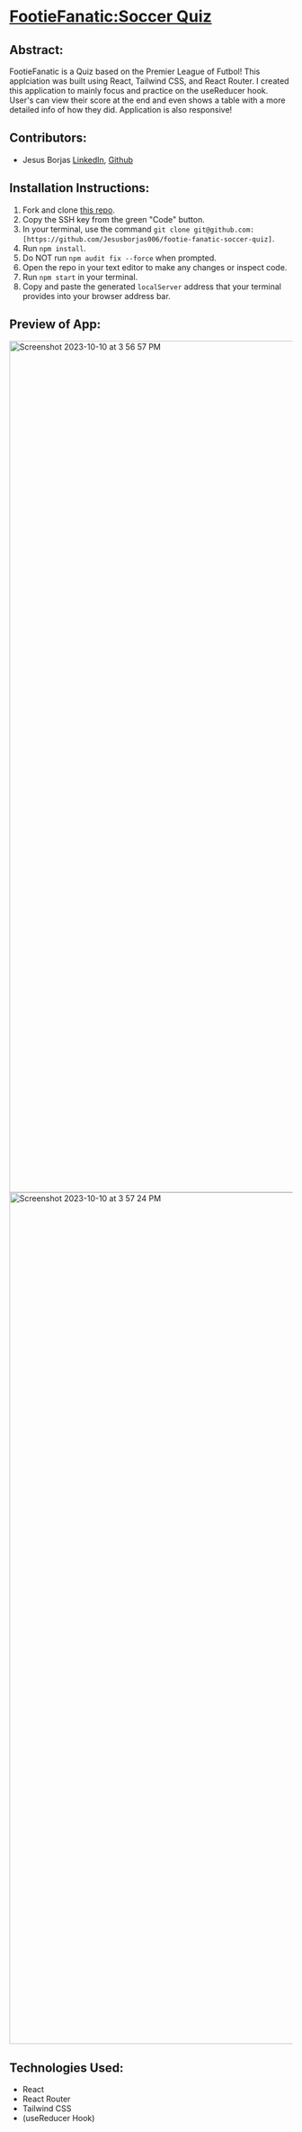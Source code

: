# [FootieFanatic:Soccer Quiz](https://footie-fanatic-soccer-quiz.vercel.app/)

## Abstract:
FootieFanatic is a Quiz based on the Premier League of Futbol! This applciation was built using React, Tailwind CSS, and React Router. I created this application to mainly focus and practice on the useReducer hook. User's can view their score at the end and even shows a table with a more detailed info of how they did. Application is also responsive!

## Contributors:
- Jesus Borjas [LinkedIn](https://www.linkedin.com/in/jesus-borjas-6589b920a/), [Github](https://github.com/jesusborjas006)

## Installation Instructions:
1. Fork and clone [this repo](https://github.com/Jesusborjas006/footie-fanatic-soccer-quiz).
1. Copy the SSH key from the green "Code" button.
1. In your terminal, use the command `git clone git@github.com:[https://github.com/Jesusborjas006/footie-fanatic-soccer-quiz]`.
1. Run `npm install`.
1. Do NOT run `npm audit fix --force` when prompted.
1. Open the repo in your text editor to make any changes or inspect code.
1. Run `npm start` in your terminal.
1. Copy and paste the generated `localServer` address that your terminal provides into your browser address bar.

## Preview of App:
<img width="1512" alt="Screenshot 2023-10-10 at 3 56 57 PM" src="https://github.com/Jesusborjas006/FootieFanatic-Soccer-Quiz/assets/111095858/638764f9-2aca-4ebf-89b9-bef5fcde112b">
<img width="1512" alt="Screenshot 2023-10-10 at 3 57 24 PM" src="https://github.com/Jesusborjas006/FootieFanatic-Soccer-Quiz/assets/111095858/a085e030-4b05-4fc6-94bd-ae7732e19f7c">

## Technologies Used: 
  - React 
  - React Router
  - Tailwind CSS
  - (useReducer Hook)
